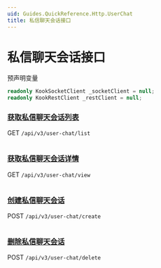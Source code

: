 ```yaml
---
uid: Guides.QuickReference.Http.UserChat
title: 私信聊天会话接口
---
```


# 私信聊天会话接口

预声明变量

```csharp
readonly KookSocketClient _socketClient = null;
readonly KookRestClient _restClient = null;
```

### [获取私信聊天会话列表]

GET `/api/v3/user-chat/list`

```csharp

```

### [获取私信聊天会话详情]

GET `/api/v3/user-chat/view`

```csharp

```

### [创建私信聊天会话]

POST `/api/v3/user-chat/create`

```csharp

```

### [删除私信聊天会话]

POST `/api/v3/user-chat/delete`

```csharp

```

[获取私信聊天会话列表]: https://developer.kookapp.cn/doc/http/channel-user#获取私信聊天会话列表
[获取私信聊天会话详情]: https://developer.kookapp.cn/doc/http/channel-user#获取私信聊天会话详情
[创建私信聊天会话]: https://developer.kookapp.cn/doc/http/channel-user#创建私信聊天会话
[删除私信聊天会话]: https://developer.kookapp.cn/doc/http/channel-user#删除私信聊天会话
